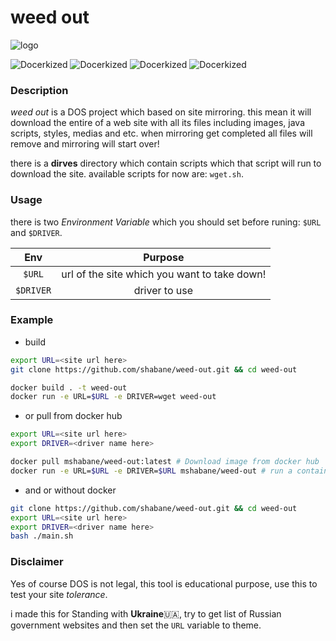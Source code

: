# weed out

![logo](https://s6.uupload.ir/files/thumb_2000_0_0_0_auto_dmfa.jpg)

![Docerkized](https://img.shields.io/badge/-docker-2496ED?logo=docker&logoColor=black&style=for-the-badge)
![Docerkized](https://img.shields.io/badge/-bash-E95420?logo=ubuntu&logoColor=black&style=for-the-badge)
![Docerkized](https://img.shields.io/badge/-bash-4EAA25?logo=gnubash&logoColor=black&style=for-the-badge)
![Docerkized](https://img.shields.io/badge/-Modular-313131?&style=for-the-badge)


### Description

*weed out* is a DOS project which based on site mirroring.
this mean it will download the entire of a web site with all its
files including images, java scripts, styles, medias and etc.
when mirroring get completed all files will remove and
mirroring will start over!

there is a **dirves** directory which contain scripts which that
script will run to download the site. available scripts for now are: `wget.sh`.  

### Usage

there is two *Environment Variable* which you should set before runing: `$URL` and `$DRIVER`.

|   Env |Purpose|
|:-----:|:-----:|
|`$URL` | url of the site which you want to take down!|
|`$DRIVER`| driver to use |


### Example

- build

```bash
export URL=<site url here>
git clone https://github.com/shabane/weed-out.git && cd weed-out

docker build . -t weed-out
docker run -e URL=$URL -e DRIVER=wget weed-out
```

- or pull from docker hub

```bash
export URL=<site url here>
export DRIVER=<driver name here>

docker pull mshabane/weed-out:latest # Download image from docker hub
docker run -e URL=$URL -e DRIVER=$URL mshabane/weed-out # run a container
```

- and or without docker

```bash
git clone https://github.com/shabane/weed-out.git && cd weed-out
export URL=<site url here>
export DRIVER=<driver name here>
bash ./main.sh
```

### Disclaimer

Yes of course DOS is not legal, this tool is educational purpose,
use this to test your site *tolerance*.

i made this for Standing with **Ukraine**🇺🇦, try to get list of Russian government websites
and then set the `URL` variable to theme.   